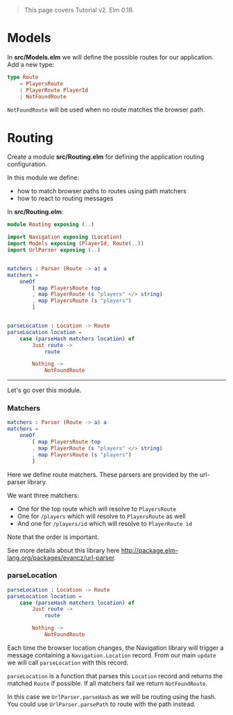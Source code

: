 > This page covers Tutorial v2. Elm 0.18.

# Models

In __src/Models.elm__ we will define the possible routes for our application. Add a new type:

```elm
type Route
    = PlayersRoute
    | PlayerRoute PlayerId
    | NotFoundRoute
```

`NotFoundRoute` will be used when no route matches the browser path.

# Routing

Create a module __src/Routing.elm__ for defining the application routing configuration.

In this module we define:

- how to match browser paths to routes using path matchers
- how to react to routing messages

In __src/Routing.elm__:

```elm
module Routing exposing (..)

import Navigation exposing (Location)
import Models exposing (PlayerId, Route(..))
import UrlParser exposing (..)


matchers : Parser (Route -> a) a
matchers =
    oneOf
        [ map PlayersRoute top
        , map PlayerRoute (s "players" </> string)
        , map PlayersRoute (s "players")
        ]


parseLocation : Location -> Route
parseLocation location =
    case (parseHash matchers location) of
        Just route ->
            route

        Nothing ->
            NotFoundRoute
```

---

Let's go over this module.

### Matchers

```elm
matchers : Parser (Route -> a) a
matchers =
    oneOf
        [ map PlayersRoute top
        , map PlayerRoute (s "players" </> string)
        , map PlayersRoute (s "players")
        ]
```

Here we define route matchers. These parsers are provided by the url-parser library.

We want three matchers:

- One for the top route which will resolve to `PlayersRoute`
- One for `/players` which will resolve to `PlayersRoute` as well
- And one for `/players/id` which will resolve to `PlayerRoute id`

Note that the order is important.

See more details about this library here <http://package.elm-lang.org/packages/evancz/url-parser>.

### parseLocation

```elm
parseLocation : Location -> Route
parseLocation location =
    case (parseHash matchers location) of
        Just route ->
            route

        Nothing ->
            NotFoundRoute
```

Each time the browser location changes, the Navigation library will trigger a message containing a `Navigation.Location` record. From our main `update` we will call `parseLocation` with this record.

`parseLocation` is a function that parses this `Location` record and returns the matched `Route` if possible. If all matchers fail we return `NotFoundRoute`.

In this case we `UrlParser.parseHash` as we will be routing using the hash. You could use `UrlParser.parsePath` to route with the path instead.
